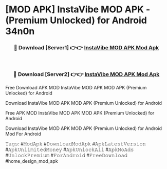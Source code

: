 # [MOD APK] InstaVibe MOD APK - (Premium Unlocked) for Android 34n0n



<div align="center">
<h3>🔴 Download [Server1] 👉👉 <a href="https://momento.my/?title=InstaVibe_MOD_APK">InstaVibe MOD APK Mod Apk</a></h3><br>

<h3>🔴 Download [Server2] 👉👉 <a href="https://momento.my/?title=InstaVibe_MOD_APK">InstaVibe MOD APK Mod Apk</a></h3>
</div>



Free Download APK MOD InstaVibe MOD APK MOD APK (Premium Unlocked) for Android

Download InstaVibe MOD APK MOD APK (Premium Unlocked) for Android

Free APK MOD InstaVibe MOD APK MOD APK (Premium Unlocked) for Android

Download InstaVibe MOD APK MOD APK (Premium Unlocked) for Android Mod For Android

𝚃𝚊𝚐𝚜: #𝙼𝚘𝚍𝙰𝚙𝚔 #𝙳𝚘𝚠𝚗𝚕𝚘𝚊𝚍𝙼𝚘𝚍𝙰𝚙𝚔 #𝙰𝚙𝚔𝙻𝚊𝚝𝚎𝚜𝚝𝚅𝚎𝚛𝚜𝚒𝚘𝚗 #𝙰𝚙𝚔𝚄𝚗𝚕𝚒𝚖𝚒𝚝𝚎𝚍𝙼𝚘𝚗𝚎𝚢 #𝙰𝚙𝚔𝚄𝚗𝚕𝚘𝚌𝚔𝙰𝚕𝚕 #𝙰𝚙𝚔𝙽𝚘𝙰𝚍𝚜 #𝚄𝚗𝚕𝚘𝚌𝚔𝙿𝚛𝚎𝚖𝚒𝚞𝚖 #𝙵𝚘𝚛𝙰𝚗𝚍𝚛𝚘𝚒𝚍 #𝙵𝚛𝚎𝚎𝙳𝚘𝚠𝚗𝚕𝚘𝚊𝚍 #home_design_mod_apk
